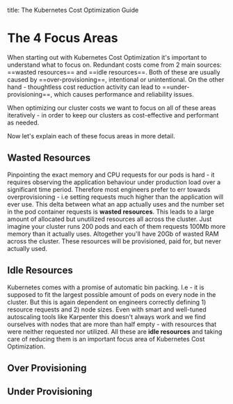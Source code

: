 title: The Kubernetes Cost Optimization Guide

# The 4 Focus Areas

When starting out with Kubernetes Cost Optimization it's important to understand what to focus on. Redundant costs come from 2 main sources: ==wasted resources== and ==idle resources==. Both of these are usually caused by ==over-provisioning==, intentional or unintentional. On the other hand - thoughtless cost reduction activity can lead to ==under-provisioning==, which causes performance and reliability issues. 

When optimizing our cluster costs we want to focus on all of these areas iteratively - in order to keep our clusters as cost-effective and performant as needed.

Now let's explain each of these focus areas in more detail.

## Wasted Resources

Pinpointing the exact memory and CPU requests for our pods is hard - it requires observing the application behaviour under production load over a significant time period. 
Therefore most engineers prefer to err towards overprovisioning  - i.e setting requests much higher than the application will ever use.
This delta between what an app actually uses and the number set in the pod container requests is **wasted resources**.
This leads to a large amount of allocated but unutilized resources all across the cluster. Just imagine your cluster runs 200 pods and each of them requests 100Mb more memory than it actually uses. Altogether you'll have 20Gb of wasted RAM across the cluster. These resources will be provisioned, paid for, but never actually used.

## Idle Resources

Kubernetes comes with a promise of automatic bin packing. I.e - it is supposed to fit the largest possible amount of pods on every node in the cluster. But this is again dependent on engineers correctly defining 1) resource requests and 2) node sizes. Even with smart and well-tuned autoscaling tools like Karpenter this doesn't always work and we find ourselves with nodes that are more than half empty - with resources that were neither requested nor utilized. All these are **idle resources** and taking care of reducing them is an important focus area of Kubernetes Cost Optimization.

## Over Provisioning

## Under Provisioning